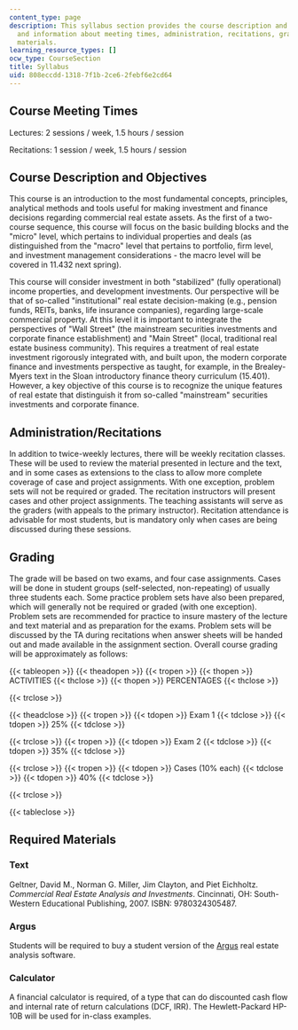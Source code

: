```yaml
---
content_type: page
description: This syllabus section provides the course description and objectives,
  and information about meeting times, administration, recitations, grading, and required
  materials.
learning_resource_types: []
ocw_type: CourseSection
title: Syllabus
uid: 808eccdd-1318-7f1b-2ce6-2febf6e2cd64
---
```


Course Meeting Times
--------------------

Lectures: 2 sessions / week, 1.5 hours / session

Recitations: 1 session / week, 1.5 hours / session

Course Description and Objectives
---------------------------------

This course is an introduction to the most fundamental concepts, principles, analytical methods and tools useful for making investment and finance decisions regarding commercial real estate assets. As the first of a two-course sequence, this course will focus on the basic building blocks and the "micro" level, which pertains to individual properties and deals (as distinguished from the "macro" level that pertains to portfolio, firm level, and investment management considerations - the macro level will be covered in 11.432 next spring).

This course will consider investment in both "stabilized" (fully operational) income properties, and development investments. Our perspective will be that of so-called "institutional" real estate decision-making (e.g., pension funds, REITs, banks, life insurance companies), regarding large-scale commercial property. At this level it is important to integrate the perspectives of "Wall Street" (the mainstream securities investments and corporate finance establishment) and "Main Street" (local, traditional real estate business community). This requires a treatment of real estate investment rigorously integrated with, and built upon, the modern corporate finance and investments perspective as taught, for example, in the Brealey-Myers text in the Sloan introductory finance theory curriculum (15.401). However, a key objective of this course is to recognize the unique features of real estate that distinguish it from so-called "mainstream" securities investments and corporate finance.

Administration/Recitations
--------------------------

In addition to twice-weekly lectures, there will be weekly recitation classes. These will be used to review the material presented in lecture and the text, and in some cases as extensions to the class to allow more complete coverage of case and project assignments. With one exception, problem sets will not be required or graded. The recitation instructors will present cases and other project assignments. The teaching assistants will serve as the graders (with appeals to the primary instructor). Recitation attendance is advisable for most students, but is mandatory only when cases are being discussed during these sessions.

Grading
-------

The grade will be based on two exams, and four case assignments. Cases will be done in student groups (self-selected, non-repeating) of usually three students each. Some practice problem sets have also been prepared, which will generally not be required or graded (with one exception). Problem sets are recommended for practice to insure mastery of the lecture and text material and as preparation for the exams. Problem sets will be discussed by the TA during recitations when answer sheets will be handed out and made available in the assignment section. Overall course grading will be approximately as follows:

{{< tableopen >}}
{{< theadopen >}}
{{< tropen >}}
{{< thopen >}}
ACTIVITIES
{{< thclose >}}
{{< thopen >}}
PERCENTAGES
{{< thclose >}}

{{< trclose >}}

{{< theadclose >}}
{{< tropen >}}
{{< tdopen >}}
Exam 1
{{< tdclose >}}
{{< tdopen >}}
25%
{{< tdclose >}}

{{< trclose >}}
{{< tropen >}}
{{< tdopen >}}
Exam 2
{{< tdclose >}}
{{< tdopen >}}
35%
{{< tdclose >}}

{{< trclose >}}
{{< tropen >}}
{{< tdopen >}}
Cases (10% each)
{{< tdclose >}}
{{< tdopen >}}
40%
{{< tdclose >}}

{{< trclose >}}

{{< tableclose >}}

Required Materials
------------------

### Text

Geltner, David M., Norman G. Miller, Jim Clayton, and Piet Eichholtz. _Commercial Real Estate Analysis and Investments_. Cincinnati, OH: South-Western Educational Publishing, 2007. ISBN: 9780324305487.

### Argus

Students will be required to buy a student version of the [Argus](http://www.argussoftware.com/) real estate analysis software.

### Calculator

A financial calculator is required, of a type that can do discounted cash flow and internal rate of return calculations (DCF, IRR). The Hewlett-Packard HP-10B will be used for in-class examples.
